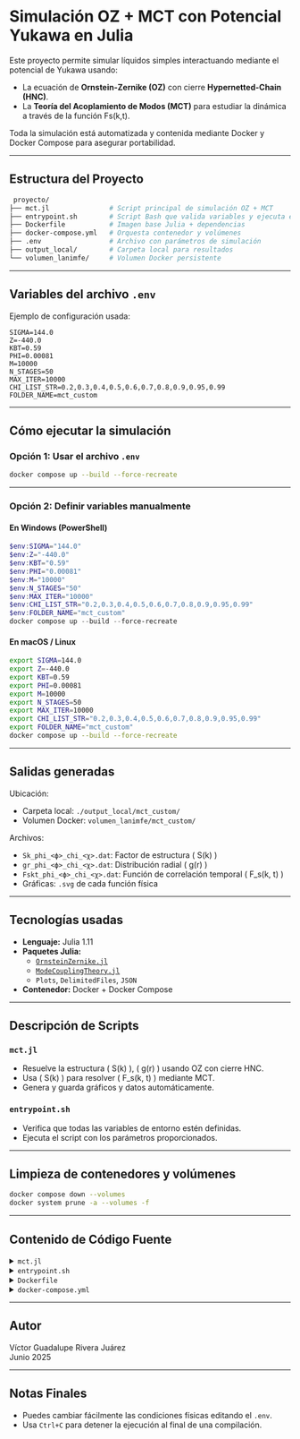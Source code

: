 #  Simulación OZ + MCT con Potencial Yukawa en Julia

Este proyecto permite simular líquidos simples interactuando mediante el potencial de Yukawa usando:

- La ecuación de **Ornstein-Zernike (OZ)** con cierre **Hypernetted-Chain (HNC)**.
- La **Teoría del Acoplamiento de Modos (MCT)** para estudiar la dinámica a través de la función Fs(k,t).

Toda la simulación está automatizada y contenida mediante Docker y Docker Compose para asegurar portabilidad.

---

##  Estructura del Proyecto

```bash
 proyecto/
├── mct.jl               # Script principal de simulación OZ + MCT
├── entrypoint.sh        # Script Bash que valida variables y ejecuta el código
├── Dockerfile           # Imagen base Julia + dependencias
├── docker-compose.yml   # Orquesta contenedor y volúmenes
├── .env                 # Archivo con parámetros de simulación
├── output_local/        # Carpeta local para resultados
└── volumen_lanimfe/     # Volumen Docker persistente
```

---

## Variables del archivo `.env`

Ejemplo de configuración usada:

```env
SIGMA=144.0
Z=-440.0
KBT=0.59
PHI=0.00081
M=10000
N_STAGES=50
MAX_ITER=10000
CHI_LIST_STR=0.2,0.3,0.4,0.5,0.6,0.7,0.8,0.9,0.95,0.99
FOLDER_NAME=mct_custom
```

---

##  Cómo ejecutar la simulación

### Opción 1: Usar el archivo `.env`

```bash
docker compose up --build --force-recreate
```

---

### Opción 2: Definir variables manualmente

####  En Windows (PowerShell)

```powershell
$env:SIGMA="144.0"
$env:Z="-440.0"
$env:KBT="0.59"
$env:PHI="0.00081"
$env:M="10000"
$env:N_STAGES="50"
$env:MAX_ITER="10000"
$env:CHI_LIST_STR="0.2,0.3,0.4,0.5,0.6,0.7,0.8,0.9,0.95,0.99"
$env:FOLDER_NAME="mct_custom"
docker compose up --build --force-recreate
```

####  En macOS / Linux

```bash
export SIGMA=144.0
export Z=-440.0
export KBT=0.59
export PHI=0.00081
export M=10000
export N_STAGES=50
export MAX_ITER=10000
export CHI_LIST_STR="0.2,0.3,0.4,0.5,0.6,0.7,0.8,0.9,0.95,0.99"
export FOLDER_NAME="mct_custom"
docker compose up --build --force-recreate
```

---

##  Salidas generadas

Ubicación:

- Carpeta local: `./output_local/mct_custom/`
- Volumen Docker: `volumen_lanimfe/mct_custom/`

Archivos:

- `Sk_phi_<ϕ>_chi_<χ>.dat`: Factor de estructura \( S(k) \)
- `gr_phi_<ϕ>_chi_<χ>.dat`: Distribución radial \( g(r) \)
- `Fskt_phi_<ϕ>_chi_<χ>.dat`: Función de correlación temporal \( F_s(k, t) \)
- Gráficas: `.svg` de cada función física

---

##  Tecnologías usadas

- **Lenguaje:** Julia 1.11
- **Paquetes Julia:**
  - [`OrnsteinZernike.jl`](https://github.com/IlianPihlajamaa/OrnsteinZernike.jl)
  - [`ModeCouplingTheory.jl`](https://github.com/IlianPihlajamaa/ModeCouplingTheory.jl)
  - `Plots`, `DelimitedFiles`, `JSON`
- **Contenedor:** Docker + Docker Compose

---

##  Descripción de Scripts

### `mct.jl`

- Resuelve la estructura \( S(k) \), \( g(r) \) usando OZ con cierre HNC.
- Usa \( S(k) \) para resolver \( F_s(k, t) \) mediante MCT.
- Genera y guarda gráficos y datos automáticamente.

### `entrypoint.sh`

- Verifica que todas las variables de entorno estén definidas.
- Ejecuta el script con los parámetros proporcionados.

---

##  Limpieza de contenedores y volúmenes

```bash
docker compose down --volumes
docker system prune -a --volumes -f
```

---

##  Contenido de Código Fuente

<details><summary><code>mct.jl</code></summary>

```julia

using OrnsteinZernike
using ModeCouplingTheory
using Plots
using DelimitedFiles

const OZ = OrnsteinZernike
const MCT = ModeCouplingTheory

function main(args...)
    if length(args) < 10
        println("Se requieren 10 argumentos: σ z kBT φ M N_stages max_iter chi_list local_folder volume_folder")
        return
    end

    σ            = parse(Float64, args[1])
    z            = parse(Float64, args[2])
    kBT          = parse(Float64, args[3])
    φ            = parse(Float64, args[4])
    M            = parse(Int, args[5])
    N_stages     = parse(Int, args[6])
    max_iter     = parse(Int, args[7])
    chi_list     = parse.(Float64, split(args[8], ","))
    local_folder = args[9]
    volume_folder = args[10]

    mkpath(local_folder)
    mkpath(volume_folder)

    for χ in chi_list
        println(">> Procesando χ = $χ")

        # --- Parámetros del sistema
        κ = σ / 566.02
        p = (λB = 0.71432 / σ, σ = 1.0, κ = κ, z = -z)
        function Yukawa_R(r, p)
            κa = p.κ * 0.5 * p.σ
            LB = (p.z^2) * p.λB * exp(2 * κa) / (1 + κa)^2
            return LB * exp(-p.κ * r) / r
        end

        potential = OZ.CustomPotential(Yukawa_R, p)
        ρ = (6 / π) * φ
        system = OZ.SimpleLiquid(3, ρ, kBT, potential)
        closure = OZ.HypernettedChain()
        dr = 200.0 / M
        method = OZ.NgIteration(M = M; dr = dr, max_iterations = max_iter, N_stages = N_stages)
        method_ramp = OZ.DensityRamp(method, [ρ * χ])

        # --- Resolver OZ
        sol = OZ.solve(system, closure, method_ramp)[1]
        k = sol.k
        S = sol.Sk
        r = sol.r
        g = sol.gr

        # --- Guardar S(k) y g(r)
        base = "phi_$(replace(string(φ), "." => "_"))_chi_$(replace(string(χ), "." => "_"))"
        writedlm(joinpath(local_folder, "Sk_" * base * ".dat"), [k S])
        writedlm(joinpath(volume_folder, "Sk_" * base * ".dat"), [k S])
        writedlm(joinpath(local_folder, "gr_" * base * ".dat"), [r g])
        writedlm(joinpath(volume_folder, "gr_" * base * ".dat"), [r g])

        # --- Graficar S(k) y g(r)
        plot(k, S, xlabel="k", ylabel="S(k)", lw=2, title="S(k)")
        savefig(joinpath(local_folder, "Sk_" * base * ".svg"))
        savefig(joinpath(volume_folder, "Sk_" * base * ".svg"))

        plot(r, g, xlabel="r", ylabel="g(r)", lw=2, title="g(r)")
        savefig(joinpath(local_folder, "gr_" * base * ".svg"))
        savefig(joinpath(volume_folder, "gr_" * base * ".svg"))

        # --- Resolver MCT
        Nk = length(k)
        k_all = [k; k]
        S_all = [ones(Nk); S]
        ∂F0 = zeros(2 * Nk)
        α, β, δ = 0.0, 1.0, 0.0
        γ = @. k_all^2 / S_all
        kernel = MCT.SCGLEKernel(φ, k_all, S_all)
        equation = MCT.MemoryEquation(α, β, γ, δ, S_all, ∂F0, kernel)
        solver = MCT.TimeDoublingSolver(Δt=1e-5, t_max=1e10, N=8, tolerance=1e-8)

        sol_mct = MCT.solve(equation, solver)

        # --- Guardar y graficar Fs(k,t)
        idx = 25  # índice representativo
        t = MCT.get_t(sol_mct)[1:10:end]
        Fskt = MCT.get_F(sol_mct, 1:10:length(t)*10, idx) ./ S_all[idx]
        datos = [log10.(t) Fskt]
        writedlm(joinpath(local_folder, "Fskt_" * base * ".dat"), datos, header="log10(t) Fs(k,t)")
        writedlm(joinpath(volume_folder, "Fskt_" * base * ".dat"), datos, header="log10(t) Fs(k,t)")

        plot(log10.(t), Fskt, xlabel="log10(t)", ylabel="Fs(k,t)", lw=2, title="Fs(k,t)")
        savefig(joinpath(local_folder, "Fskt_" * base * ".svg"))
        savefig(joinpath(volume_folder, "Fskt_" * base * ".svg"))

        println(" Datos guardados para χ = $χ\n")
    end
end

main(ARGS...)



```
</details>

<details><summary><code>entrypoint.sh</code></summary>

```bash
#!/bin/bash
set -euo pipefail

# Verificar variables de entorno requeridas
if [ -z "${SIGMA:-}" ] || [ -z "${Z:-}" ] || [ -z "${KBT:-}" ] || [ -z "${PHI:-}" ] || [ -z "${M:-}" ] || [ -z "${N_STAGES:-}" ] || [ -z "${MAX_ITER:-}" ] || [ -z "${CHI_LIST_STR:-}" ] || [ -z "${FOLDER_NAME:-}" ]; then
  echo "ERROR: Faltan variables de entorno requeridas."
  echo "Define SIGMA, Z, KBT, PHI, M, N_STAGES, MAX_ITER,   CHI_LIST_STR   y FOLDER_NAME en el archivo .env o al ejecutar el contenedor."
  exit 1
fi

echo "SIGMA: $SIGMA"
echo "Z: $Z"
echo "KBT: $KBT"
echo "PHI: $PHI"
echo "M: $M"
echo "N_STAGES: $N_STAGES"
echo "MAX_ITER: $MAX_ITER"
echo "CHI_LIST_STR: $CHI_LIST_STR  "
echo "FOLDER_NAME: $FOLDER_NAME"

LOCAL_PATH="/workspace/$FOLDER_NAME"
VOLUME_PATH="/data_output/$FOLDER_NAME"

mkdir -p "$LOCAL_PATH"
mkdir -p "$VOLUME_PATH"

echo "Local Path: $LOCAL_PATH"
echo "Volume Path: $VOLUME_PATH"
echo ""

command -v julia >/dev/null 2>&1 || { echo >&2 "Julia no está instalada."; exit 1; }

julia mct.jl "$SIGMA" "$Z" "$KBT" "$PHI" "$M" "$N_STAGES" "$MAX_ITER" "$CHI_LIST_STR " "$LOCAL_PATH" "$VOLUME_PATH"




```
</details>

<details><summary><code>Dockerfile</code></summary>

```dockerfile

FROM julia:1.11


RUN apt-get update && apt-get install -y \
    bash curl wget git build-essential libcurl4-openssl-dev ca-certificates dos2unix \
    && rm -rf /var/lib/apt/lists/*

WORKDIR /workspace

# Clonar el repositorio de Julia
RUN git clone https://github.com/IlianPihlajamaa/OrnsteinZernike.jl
RUN git clone https://github.com/IlianPihlajamaa/ModeCouplingTheory.jl

# Instalar paquetes de Julia necesarios
RUN julia -e 'using Pkg; Pkg.add(PackageSpec(path="OrnsteinZernike.jl")); Pkg.instantiate()'
RUN julia -e 'using Pkg; Pkg.add(PackageSpec(path="ModeCouplingTheory.jl")); Pkg.instantiate()'
RUN julia -e 'using Pkg; Pkg.add("JSON"); Pkg.add("DelimitedFiles")'
RUN julia -e 'using Pkg; Pkg.add(["Plots"])'

COPY mct.jl /workspace/mct.jl
COPY entrypoint.sh /workspace/entrypoint.sh


RUN dos2unix /workspace/entrypoint.sh && chmod +x /workspace/entrypoint.sh

# entrypoint
ENTRYPOINT ["bash", "/workspace/entrypoint.sh"]

# Corregir formato fin de línea y dar permiso de ejecución
#RUN sed -i 's/\r//' /workspace/entrypoint.sh && chmod +x /workspace/entrypoint.sh


#windows$env:PHI="0.23"; $env:KBT="2.0"; $env:FOLDER_NAME="nuevop"; docker compose up --build --force-recreate
#macPHI=0.23 KBT=2.0 FOLDER_NAME=martes docker compose up --build --force-recreate
#ubuntu export PHI=0.23; export KBT=2.0; export FOLDER_NAME=nuevop; docker compose up --build --force-recreate
#julia scgle.jl 0.58 ./output ./shared_volume


```
</details>

<details><summary><code>docker-compose.yml</code></summary>

```yaml

#version: "3.8"

services:
  ornstein-zernike:
    build:
      context: .
      dockerfile: Dockerfile
    container_name: potencials_coupling
    volumes:
      - ./:/workspace
      - ./output_local:/workspace/output
      - volumen_lanimfe:/data_output
    working_dir: /workspace
    environment:
      - SIGMA
      - Z
      - KBT
      - PHI
      - M
      - N_STAGES
      - MAX_ITER
      - CHI_LIST_STR
      - FOLDER_NAME
    entrypoint: ["bash", "./entrypoint.sh"]

volumes:
  volumen_lanimfe:

#$env:SIGMA="1.0"; $env:Z="-3.0"; $env:KBT="1.0"; $env:PHI="0.1"; $env:M="2048"; $env:N_STAGES="5"; $env:MAX_ITER="300"; $env:CHI_LIST_STR="1.0"; $env:FOLDER_NAME="nuevo_hola"; docker compose up --build --force-recreate
#$env:SIGMA="1.0"; $env:Z="-10"; $env:KBT="1.0"; $env:PHI="0.1"; $env:M="1024"; $env:N_STAGES="1"; $env:MAX_ITER="100"; $env:CHI_LIST_STR="1.0"; $env:FOLDER_NAME="phi1"; docker compose up --build --force-recreate
#$env:SIGMA="1.0"; $env:Z="-10"; $env:KBT="1.0"; $env:PHI="0.1"; $env:M="2048"; $env:N_STAGES="4"; $env:MAX_ITER="400"; $env:CHI_LIST_STR="0.1,0.5,1.0"; $env:FOLDER_NAME="phi_0_1_Z_10"; docker compose up --build --force-recreate


```
</details>

---



##  Autor

Víctor Guadalupe Rivera Juárez  
 Junio 2025

---

##  Notas Finales

- Puedes cambiar fácilmente las condiciones físicas editando el `.env`.
- Usa `Ctrl+C` para detener la ejecución al final de una compilación.
